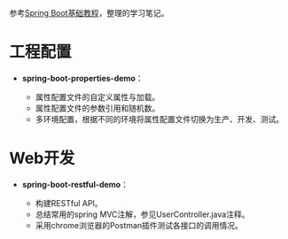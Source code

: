 参考[Spring Boot基础教程](http://blog.didispace.com/Spring-Boot%E5%9F%BA%E7%A1%80%E6%95%99%E7%A8%8B/)，整理的学习笔记。

# 工程配置

* **spring-boot-properties-demo**：

    * 属性配置文件的自定义属性与加载。
    * 属性配置文件的参数引用和随机数。
    * 多环境配置，根据不同的环境将属性配置文件切换为生产、开发、测试。

# Web开发

* **spring-boot-restful-demo**：

    * 构建RESTful API。
    * 总结常用的spring MVC注解，参见UserController.java注释。
    * 采用chrome浏览器的Postman插件测试各接口的调用情况。
